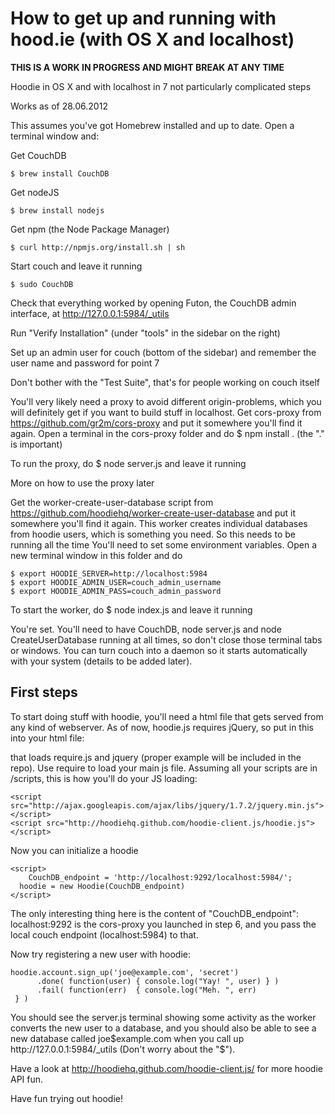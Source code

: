 # How to get up and running with hood.ie (with OS X and localhost)

**THIS IS A WORK IN PROGRESS AND MIGHT BREAK AT ANY TIME**

Hoodie in OS X and with localhost in 7 not particularly complicated steps

Works as of 28.06.2012

This assumes you've got Homebrew installed and up to date. Open a terminal window and:

Get CouchDB

	$ brew install CouchDB

Get nodeJS

	$ brew install nodejs
Get npm (the Node Package Manager)

	$ curl http://npmjs.org/install.sh | sh

Start couch and leave it running

	$ sudo CouchDB

Check that everything worked by opening Futon, the CouchDB admin interface, at http://127.0.0.1:5984/_utils

Run "Verify Installation" (under "tools" in the sidebar on the right)

Set up an admin user for couch (bottom of the sidebar) and remember the user name and password for point 7

Don't bother with the "Test Suite", that's for people working on couch itself

You'll very likely need a proxy to avoid different origin-problems, which you will definitely get if you want to build stuff in localhost. Get cors-proxy from https://github.com/gr2m/cors-proxy and put it somewhere you'll find it again. Open a terminal in the cors-proxy folder and do $ npm install . (the "." is important)

To run the proxy, do $ node server.js and leave it running

More on how to use the proxy later

Get the worker-create-user-database script from https://github.com/hoodiehq/worker-create-user-database and put it somewhere you'll find it again. This worker creates individual databases from hoodie users, which is something you need. So this needs to be running all the time
You'll need to set some environment variables. Open a new terminal window in this folder and do 

	$ export HOODIE_SERVER=http://localhost:5984
	$ export HOODIE_ADMIN_USER=couch_admin_username
	$ export HOODIE_ADMIN_PASS=couch_admin_password

To start the worker, do $ node index.js and leave it running

You're set. You'll need to have CouchDB, node server.js and node CreateUserDatabase running at all times, so don't close those terminal tabs or windows. You can turn couch into a daemon so it starts automatically with your system (details to be added later).

## First steps

To start doing stuff with hoodie, you'll need a html file that gets served from any kind of webserver. 
As of now, hoodie.js requires jQuery, so put in this into your html file:

that loads require.js and jquery (proper example will be included in the repo). Use require to load your main js file. Assuming all your scripts are in /scripts, this is how you'll do your JS loading:

	<script src="http://ajax.googleapis.com/ajax/libs/jquery/1.7.2/jquery.min.js"></script>
	<script src="http://hoodiehq.github.com/hoodie-client.js/hoodie.js"></script>

Now you can initialize a hoodie
	
	<script>
		CouchDB_endpoint = 'http://localhost:9292/localhost:5984/';
	  hoodie = new Hoodie(CouchDB_endpoint)
	</script>	

The only interesting thing here is the content of "CouchDB_endpoint": localhost:9292 is the cors-proxy you launched in step 6, and you pass the local couch endpoint (localhost:5984) to that.

Now try registering a new user with hoodie:

	hoodie.account.sign_up('joe@example.com', 'secret')
	      .done( function(user) { console.log("Yay! ", user) } ) 
	      .fail( function(err)  { console.log("Meh. ", err)
	 } )

You should see the server.js terminal showing some activity as the worker converts the new user to a database, and you should also be able to see a new database called joe$example.com when you call up http://127.0.0.1:5984/_utils (Don't worry about the "$").

Have a look at http://hoodiehq.github.com/hoodie-client.js/ for more hoodie API fun.

Have fun trying out hoodie!

